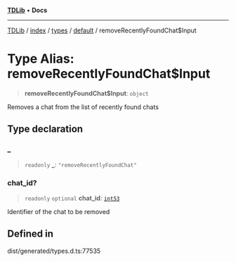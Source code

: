 [**TDLib**](../../../../../../README.md) • **Docs**

***

[TDLib](../../../../../../modules.md) / [index](../../../../../README.md) / [types](../../../README.md) / [default](../README.md) / removeRecentlyFoundChat$Input

# Type Alias: removeRecentlyFoundChat$Input

> **removeRecentlyFoundChat$Input**: `object`

Removes a chat from the list of recently found chats

## Type declaration

### \_

> `readonly` **\_**: `"removeRecentlyFoundChat"`

### chat\_id?

> `readonly` `optional` **chat\_id**: [`int53`](int53.md)

Identifier of the chat to be removed

## Defined in

dist/generated/types.d.ts:77535
